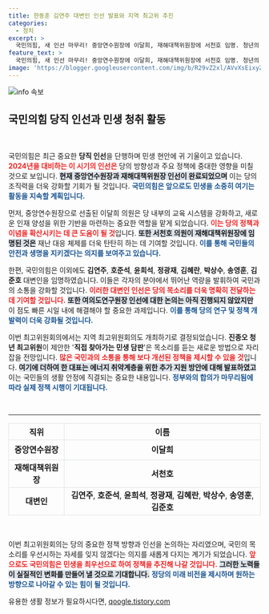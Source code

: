 ```yaml
---
title: 한동훈 김연주 대변인 인선 발표와 지역 최고위 추진
categories:
  - 정치
excerpt: >
  국민의힘, 새 인선 마무리! 중앙연수원장에 이달희, 재해대책위원장에 서천호 임명. 청년의 목소리 반영한 지역 최고위원회도 개최 예정이다. 130만 가구 전기요금 지원 방안도 합의 완료! 클릭하면 더 많은 정보 확인 가능!
feature_text: >
  국민의힘, 새 인선 마무리! 중앙연수원장에 이달희, 재해대책위원장에 서천호 임명. 청년의 목소리 반영한 지역 최고위원회도 개최 예정이다. 130만 가구 전기요금 지원 방안도 합의 완료! 클릭하면 더 많은 정보 확인 가능!
image: 'https://blogger.googleusercontent.com/img/b/R29vZ2xl/AVvXsEixyZcFfHzMRdzZMjFBmAUKJYCLCGyLL1o632UiGVXcaFdKo_bkvkuCioo0uUKlGfBVcT3P84aROyZIXSBEx3Aw5nCQ3pTgDom1WDC4m8eifvWiAmWEEVb4x6G_l8C0QH225ldMjyaFvpxGEBGNO37VmDTDMHGhJPq73UglMfDca1-0aw/s1600/blogspot.png'
---
```


<p><img src="https://blogger.googleusercontent.com/img/b/R29vZ2xl/AVvXsEixyZcFfHzMRdzZMjFBmAUKJYCLCGyLL1o632UiGVXcaFdKo_bkvkuCioo0uUKlGfBVcT3P84aROyZIXSBEx3Aw5nCQ3pTgDom1WDC4m8eifvWiAmWEEVb4x6G_l8C0QH225ldMjyaFvpxGEBGNO37VmDTDMHGhJPq73UglMfDca1-0aw/s1600/blogspot.png" alt="info 속보" /></p>

<h2 data-ke-size="size26">국민의힘 당직 인선과 민생 청취 활동</h2>

<p data-ke-size="size16">&nbsp;</p>

<p>국민의힘은 최근 중요한 <b>당직 인선</b>을 단행하며 민생 현안에 귀 기울이고 있습니다. <b><span style="color: #ee2323;">2024년을 대비하는 이 시기의 인선은</span></b> 당의 방향성과 주요 정책에 중대한 영향을 미칠 것으로 보입니다. <b><span style="background-color: #21538527;">현재 중앙연수원장과 재해대책위원장 인선이 완료되었으며</span></b> 이는 당의 조직력을 더욱 강화할 기회가 될 것입니다. <b><span style="color: #1a5490;">국민의힘은 앞으로도 민생을 소중히 여기는 활동을 지속할 계획입니다.</span></b></p>

<p>먼저, 중앙연수원장으로 선출된 이달희 의원은 당 내부의 교육 시스템을 강화하고, 새로운 인재 양성을 위한 기반을 마련하는 중요한 역할을 맡게 되었습니다. <b><span style="color: #ee2323;">이는 당의 정책과 이념을 확산시키는 데 큰 도움이 될 것</span></b>입니다. <b><span style="background-color: #21538527;">또한 서천호 의원이 재해대책위원장에 임명된 것은</span></b> 재난 대응 체제를 더욱 탄탄히 하는 데 기여할 것입니다. <b><span style="color: #1a5490;">이를 통해 국민들의 안전과 생명을 지키겠다는 의지를 보여주고 있습니다.</span></b></p>

<p>한편, 국민의힘은 이외에도 <b>김연주</b>, <b>호준석</b>, <b>윤희석</b>, <b>정광재</b>, <b>김혜란</b>, <b>박상수</b>, <b>송영훈</b>, <b>김준호</b> 대변인을 임명하였습니다. 이들은 각자의 분야에서 뛰어난 역량을 발휘하여 국민과의 소통을 강화할 것입니다. <b><span style="color: #ee2323;">이러한 대변인 인선은 당의 목소리를 더욱 명확히 전달하는 데 기여할 것입니다.</span></b> <b><span style="background-color: #21538527;">또한 여의도연구원장 인선에 대한 논의는 아직 진행되지 않았지만</span></b> 이 점도 빠른 시일 내에 해결해야 할 중요한 과제입니다. <b><span style="color: #1a5490;">이를 통해 당의 연구 및 정책 개발력이 더욱 강화될 것입니다.</span></b></p>

<p>이번 최고위원회의에서는 지역 최고위원회의도 개최하기로 결정되었습니다. <b>진종오 청년 최고위원</b>이 제안한 '<b>직접 찾아가는 민생 담판</b>'은 목소리를 듣는 새로운 방법으로 자리 잡을 전망입니다. <b><span style="color: #ee2323;">많은 국민과의 소통을 통해 보다 개선된 정책을 제시할 수 있을 것</span></b>입니다. <b><span style="background-color: #21538527;">여기에 더하여 한 대표는 에너지 취약계층을 위한 추가 지원 방안에 대해 발표하였고</span></b> 이는 국민들의 생활 안정에 직결되는 중요한 내용입니다. <b><span style="color: #1a5490;">정부와의 합의가 마무리됨에 따라 실제 정책 시행이 기대됩니다.</span></b></p>

<p data-ke-size="size16">&nbsp;</p>

<hr>

<table style="width: 100%; border-collapse: collapse;">
    <tr>
        <th style="border: 1px solid #dee2e6; text-align: center;"><b>직위</b></th>
        <th style="border: 1px solid #dee2e6; text-align: center;"><b>이름</b></th>
    </tr>
    <tr>
        <td style="border: 1px solid #dee2e6; text-align: center; height: 40px;"><b>중앙연수원장</b></td>
        <td style="border: 1px solid #dee2e6; text-align: center; height: 40px;"><b>이달희</b></td>
    </tr>
    <tr>
        <td style="border: 1px solid #dee2e6; text-align: center; height: 40px;"><b>재해대책위원장</b></td>
        <td style="border: 1px solid #dee2e6; text-align: center; height: 40px;"><b>서천호</b></td>
    </tr>
    <tr>
        <td style="border: 1px solid #dee2e6; text-align: center; height: 40px;"><b>대변인</b></td>
        <td style="border: 1px solid #dee2e6; text-align: center; height: 40px;"><b>김연주</b>, <b>호준석</b>, <b>윤희석</b>, <b>정광재</b>, <b>김혜란</b>, <b>박상수</b>, <b>송영훈</b>, <b>김준호</b></td>
    </tr>
</table>

<p data-ke-size="size16">&nbsp;</p>

<p>이번 최고위원회의는 당의 중요한 정책 방향과 인선을 논의하는 자리였으며, 국민의 목소리를 우선시하는 자세를 잊지 않겠다는 의지를 새롭게 다지는 계기가 되었습니다. <b><span style="color: #ee2323;">앞으로도 국민의힘은 민생을 최우선으로 하여 정책을 추진해 나갈 것입니다.</span></b> <b><span style="background-color: #21538527;">그러한 노력들이 실질적인 변화를 만들어 낼 것으로 기대합니다.</span></b> <b><span style="color: #1a5490;">정당의 미래 비전을 제시하며 원하는 방향으로 나아갈 수 있는 힘이 될 것입니다.</span></b></p>
유용한 생활 정보가 필요하시다면, <a href="https://qoogle.tistory.com" rel="dofollow">qoogle.tistory.com</a>


